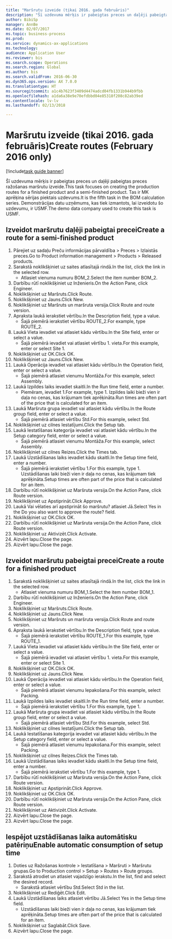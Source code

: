 ```yaml
--- 
title: "Maršrutu izveide (tikai 2016. gada februāris)"
description: "Šī uzdevuma mērķis ir pabeigtas preces un daļēji pabeigtas preces ražošanas maršrutu izveide."
author: BibiSp
manager: AnnBe
ms.date: 02/07/2017
ms.topic: business-process
ms.prod: 
ms.service: dynamics-ax-applications
ms.technology: 
audience: Application User
ms.reviewer: bis
ms.search.scope: Operations
ms.search.region: Global
ms.author: bis
ms.search.validFrom: 2016-06-30
ms.dyn365.ops.version: AX 7.0.0
ms.translationtype: HT
ms.sourcegitcommit: a1c4b7623f3409d4474adcd04fb1331b944b9fbb
ms.openlocfilehash: a1da6a38e9e70efdbbd04e85318f208c82ab39ed
ms.contentlocale: lv-lv
ms.lasthandoff: 02/13/2018

---
```

# <a name="create-routes-february-2016-only"></a><span data-ttu-id="66c18-103">Maršrutu izveide (tikai 2016. gada februāris)</span><span class="sxs-lookup"><span data-stu-id="66c18-103">Create routes (February 2016 only)</span></span>

[!include[task guide banner](../../includes/task-guide-banner.md)]

<span data-ttu-id="66c18-104">Šī uzdevuma mērķis ir pabeigtas preces un daļēji pabeigtas preces ražošanas maršrutu izveide.</span><span class="sxs-lookup"><span data-stu-id="66c18-104">This task focuses on creating the production routes for a finished product and a semi-finished product.</span></span> <span data-ttu-id="66c18-105">Tas ir MK aprēķina sērijas piektais uzdevums.</span><span class="sxs-lookup"><span data-stu-id="66c18-105">It is the fifth task in the BOM calculation series.</span></span> <span data-ttu-id="66c18-106">Demonstrācijas datu uzņēmums, kas tiek izmantots, lai izveidotu šo uzdevumu, ir USMF.</span><span class="sxs-lookup"><span data-stu-id="66c18-106">The demo data company used to create this task is USMF.</span></span>


## <a name="create-a-route-for-a-semi-finished-product"></a><span data-ttu-id="66c18-107">Izveidot maršrutu daļēji pabeigtai precei</span><span class="sxs-lookup"><span data-stu-id="66c18-107">Create a route for a semi-finished product</span></span>
1. <span data-ttu-id="66c18-108">Pārejiet uz sadaļu Preču informācijas pārvaldība > Preces > Izlaistās preces.</span><span class="sxs-lookup"><span data-stu-id="66c18-108">Go to Product information management > Products > Released products.</span></span>
2. <span data-ttu-id="66c18-109">Sarakstā noklikšķiniet uz saites atlasītajā rindā.</span><span class="sxs-lookup"><span data-stu-id="66c18-109">In the list, click the link in the selected row.</span></span>
    * <span data-ttu-id="66c18-110">Atlasiet vienuma numuru BOM_2.</span><span class="sxs-lookup"><span data-stu-id="66c18-110">Select the item number BOM_2.</span></span>  
3. <span data-ttu-id="66c18-111">Darbību rūtī noklikšķiniet uz Inženieris.</span><span class="sxs-lookup"><span data-stu-id="66c18-111">On the Action Pane, click Engineer.</span></span>
4. <span data-ttu-id="66c18-112">Noklikšķiniet uz Maršruts.</span><span class="sxs-lookup"><span data-stu-id="66c18-112">Click Route.</span></span>
5. <span data-ttu-id="66c18-113">Noklikšķiniet uz Jauns.</span><span class="sxs-lookup"><span data-stu-id="66c18-113">Click New.</span></span>
6. <span data-ttu-id="66c18-114">Noklikšķiniet uz Maršruts un maršruta versija.</span><span class="sxs-lookup"><span data-stu-id="66c18-114">Click Route and route version.</span></span>
7. <span data-ttu-id="66c18-115">Apraksta laukā ierakstiet vērtību.</span><span class="sxs-lookup"><span data-stu-id="66c18-115">In the Description field, type a value.</span></span>
    * <span data-ttu-id="66c18-116">Šajā piemērā ierakstiet vērtību ROUTE_2.</span><span class="sxs-lookup"><span data-stu-id="66c18-116">For example, type ROUTE_2.</span></span>  
8. <span data-ttu-id="66c18-117">Laukā Vieta ievadiet vai atlasiet kādu vērtību.</span><span class="sxs-lookup"><span data-stu-id="66c18-117">In the Site field, enter or select a value.</span></span>
    * <span data-ttu-id="66c18-118">Šajā piemērā ievadiet vai atlasiet vērtību 1. vieta.</span><span class="sxs-lookup"><span data-stu-id="66c18-118">For this example, enter or select Site 1.</span></span>  
9. <span data-ttu-id="66c18-119">Noklikšķiniet uz OK.</span><span class="sxs-lookup"><span data-stu-id="66c18-119">Click OK.</span></span>
10. <span data-ttu-id="66c18-120">Noklikšķiniet uz Jauns.</span><span class="sxs-lookup"><span data-stu-id="66c18-120">Click New.</span></span>
11. <span data-ttu-id="66c18-121">Laukā Operācija ievadiet vai atlasiet kādu vērtību.</span><span class="sxs-lookup"><span data-stu-id="66c18-121">In the Operation field, enter or select a value.</span></span>
    * <span data-ttu-id="66c18-122">Šajā piemērā atlasiet vienumu Montāža.</span><span class="sxs-lookup"><span data-stu-id="66c18-122">For this example, select Assembly.</span></span>  
12. <span data-ttu-id="66c18-123">Laukā Izpildes laiks ievadiet skaitli.</span><span class="sxs-lookup"><span data-stu-id="66c18-123">In the Run time field, enter a number.</span></span>
    * <span data-ttu-id="66c18-124">Piemēram, ievadiet 1.</span><span class="sxs-lookup"><span data-stu-id="66c18-124">For example, type 1.</span></span> <span data-ttu-id="66c18-125">Izpildes laiki bieži vien ir daļa no cenas, kas krājumam tiek aprēķināta.</span><span class="sxs-lookup"><span data-stu-id="66c18-125">Run times are often part of the price that is calculated for an item.</span></span>  
13. <span data-ttu-id="66c18-126">Laukā Maršruta grupa ievadiet vai atlasiet kādu vērtību.</span><span class="sxs-lookup"><span data-stu-id="66c18-126">In the Route group field, enter or select a value.</span></span>
    * <span data-ttu-id="66c18-127">Šajā piemērā atlasiet vērtību Std.</span><span class="sxs-lookup"><span data-stu-id="66c18-127">For this example, select Std.</span></span>  
14. <span data-ttu-id="66c18-128">Noklikšķiniet uz cilnes Iestatījumi.</span><span class="sxs-lookup"><span data-stu-id="66c18-128">Click the Setup tab.</span></span>
15. <span data-ttu-id="66c18-129">Laukā Iestatīšanas kategorija ievadiet vai atlasiet kādu vērtību.</span><span class="sxs-lookup"><span data-stu-id="66c18-129">In the Setup category field, enter or select a value.</span></span>
    * <span data-ttu-id="66c18-130">Šajā piemērā atlasiet vienumu Montāža.</span><span class="sxs-lookup"><span data-stu-id="66c18-130">For this example, select Assembly.</span></span>  
16. <span data-ttu-id="66c18-131">Noklikšķiniet uz cilnes Reizes.</span><span class="sxs-lookup"><span data-stu-id="66c18-131">Click the Times tab.</span></span>
17. <span data-ttu-id="66c18-132">Laukā Uzstādīšanas laiks ievadiet kādu skaitli.</span><span class="sxs-lookup"><span data-stu-id="66c18-132">In the Setup time field, enter a number.</span></span>
    * <span data-ttu-id="66c18-133">Šajā piemērā ierakstiet vērtību 1.</span><span class="sxs-lookup"><span data-stu-id="66c18-133">For this example, type 1.</span></span> <span data-ttu-id="66c18-134">Uzstādīšanas laiki bieži vien ir daļa no cenas, kas krājumam tiek aprēķināta.</span><span class="sxs-lookup"><span data-stu-id="66c18-134">Setup times are often part of the price that is calculated for an item.</span></span>  
18. <span data-ttu-id="66c18-135">Darbību rūtī noklikšķiniet uz Maršruta versija.</span><span class="sxs-lookup"><span data-stu-id="66c18-135">On the Action Pane, click Route version.</span></span>
19. <span data-ttu-id="66c18-136">Noklikšķiniet uz Apstiprināt.</span><span class="sxs-lookup"><span data-stu-id="66c18-136">Click Approve.</span></span>
20. <span data-ttu-id="66c18-137">Laukā Vai vēlaties arī apstiprināt šo maršrutu? atlasiet Jā.</span><span class="sxs-lookup"><span data-stu-id="66c18-137">Select Yes in the Do you also want to approve the route? field.</span></span>
21. <span data-ttu-id="66c18-138">Noklikšķiniet uz OK.</span><span class="sxs-lookup"><span data-stu-id="66c18-138">Click OK.</span></span>
22. <span data-ttu-id="66c18-139">Darbību rūtī noklikšķiniet uz Maršruta versija.</span><span class="sxs-lookup"><span data-stu-id="66c18-139">On the Action Pane, click Route version.</span></span>
23. <span data-ttu-id="66c18-140">Noklikšķiniet uz Aktivizēt.</span><span class="sxs-lookup"><span data-stu-id="66c18-140">Click Activate.</span></span>
24. <span data-ttu-id="66c18-141">Aizvērt lapu.</span><span class="sxs-lookup"><span data-stu-id="66c18-141">Close the page.</span></span>
25. <span data-ttu-id="66c18-142">Aizvērt lapu.</span><span class="sxs-lookup"><span data-stu-id="66c18-142">Close the page.</span></span>

## <a name="create-a-route-for-a-finished-product"></a><span data-ttu-id="66c18-143">Izveidot maršrutu pabeigtai precei</span><span class="sxs-lookup"><span data-stu-id="66c18-143">Create a route for a finished product</span></span>
1. <span data-ttu-id="66c18-144">Sarakstā noklikšķiniet uz saites atlasītajā rindā.</span><span class="sxs-lookup"><span data-stu-id="66c18-144">In the list, click the link in the selected row.</span></span>
    * <span data-ttu-id="66c18-145">Atlasiet vienuma numuru BOM_1.</span><span class="sxs-lookup"><span data-stu-id="66c18-145">Select the item number BOM_1.</span></span>  
2. <span data-ttu-id="66c18-146">Darbību rūtī noklikšķiniet uz Inženieris.</span><span class="sxs-lookup"><span data-stu-id="66c18-146">On the Action Pane, click Engineer.</span></span>
3. <span data-ttu-id="66c18-147">Noklikšķiniet uz Maršruts.</span><span class="sxs-lookup"><span data-stu-id="66c18-147">Click Route.</span></span>
4. <span data-ttu-id="66c18-148">Noklikšķiniet uz Jauns.</span><span class="sxs-lookup"><span data-stu-id="66c18-148">Click New.</span></span>
5. <span data-ttu-id="66c18-149">Noklikšķiniet uz Maršruts un maršruta versija.</span><span class="sxs-lookup"><span data-stu-id="66c18-149">Click Route and route version.</span></span>
6. <span data-ttu-id="66c18-150">Apraksta laukā ierakstiet vērtību.</span><span class="sxs-lookup"><span data-stu-id="66c18-150">In the Description field, type a value.</span></span>
    * <span data-ttu-id="66c18-151">Šajā piemērā ierakstiet vērtību ROUTE_1.</span><span class="sxs-lookup"><span data-stu-id="66c18-151">For this example, type ROUTE_1.</span></span>  
7. <span data-ttu-id="66c18-152">Laukā Vieta ievadiet vai atlasiet kādu vērtību.</span><span class="sxs-lookup"><span data-stu-id="66c18-152">In the Site field, enter or select a value.</span></span>
    * <span data-ttu-id="66c18-153">Šajā piemērā ievadiet vai atlasiet vērtību 1. vieta.</span><span class="sxs-lookup"><span data-stu-id="66c18-153">For this example, enter or select Site 1.</span></span>  
8. <span data-ttu-id="66c18-154">Noklikšķiniet uz OK.</span><span class="sxs-lookup"><span data-stu-id="66c18-154">Click OK.</span></span>
9. <span data-ttu-id="66c18-155">Noklikšķiniet uz Jauns.</span><span class="sxs-lookup"><span data-stu-id="66c18-155">Click New.</span></span>
10. <span data-ttu-id="66c18-156">Laukā Operācija ievadiet vai atlasiet kādu vērtību.</span><span class="sxs-lookup"><span data-stu-id="66c18-156">In the Operation field, enter or select a value.</span></span>
    * <span data-ttu-id="66c18-157">Šajā piemērā atlasiet vienumu Iepakošana.</span><span class="sxs-lookup"><span data-stu-id="66c18-157">For this example, select Packing.</span></span>  
11. <span data-ttu-id="66c18-158">Laukā Izpildes laiks ievadiet skaitli.</span><span class="sxs-lookup"><span data-stu-id="66c18-158">In the Run time field, enter a number.</span></span>
    * <span data-ttu-id="66c18-159">Šajā piemērā ierakstiet vērtību 1.</span><span class="sxs-lookup"><span data-stu-id="66c18-159">For this example, type 1.</span></span>  
12. <span data-ttu-id="66c18-160">Laukā Maršruta grupa ievadiet vai atlasiet kādu vērtību.</span><span class="sxs-lookup"><span data-stu-id="66c18-160">In the Route group field, enter or select a value.</span></span>
    * <span data-ttu-id="66c18-161">Šajā piemērā atlasiet vērtību Std.</span><span class="sxs-lookup"><span data-stu-id="66c18-161">For this example, select Std.</span></span>  
13. <span data-ttu-id="66c18-162">Noklikšķiniet uz cilnes Iestatījumi.</span><span class="sxs-lookup"><span data-stu-id="66c18-162">Click the Setup tab.</span></span>
14. <span data-ttu-id="66c18-163">Laukā Iestatīšanas kategorija ievadiet vai atlasiet kādu vērtību.</span><span class="sxs-lookup"><span data-stu-id="66c18-163">In the Setup category field, enter or select a value.</span></span>
    * <span data-ttu-id="66c18-164">Šajā piemērā atlasiet vienumu Iepakošana.</span><span class="sxs-lookup"><span data-stu-id="66c18-164">For this example, select Packing.</span></span>  
15. <span data-ttu-id="66c18-165">Noklikšķiniet uz cilnes Reizes.</span><span class="sxs-lookup"><span data-stu-id="66c18-165">Click the Times tab.</span></span>
16. <span data-ttu-id="66c18-166">Laukā Uzstādīšanas laiks ievadiet kādu skaitli.</span><span class="sxs-lookup"><span data-stu-id="66c18-166">In the Setup time field, enter a number.</span></span>
    * <span data-ttu-id="66c18-167">Šajā piemērā ierakstiet vērtību 1.</span><span class="sxs-lookup"><span data-stu-id="66c18-167">For this example, type 1.</span></span>  
17. <span data-ttu-id="66c18-168">Darbību rūtī noklikšķiniet uz Maršruta versija.</span><span class="sxs-lookup"><span data-stu-id="66c18-168">On the Action Pane, click Route version.</span></span>
18. <span data-ttu-id="66c18-169">Noklikšķiniet uz Apstiprināt.</span><span class="sxs-lookup"><span data-stu-id="66c18-169">Click Approve.</span></span>
19. <span data-ttu-id="66c18-170">Noklikšķiniet uz OK.</span><span class="sxs-lookup"><span data-stu-id="66c18-170">Click OK.</span></span>
20. <span data-ttu-id="66c18-171">Darbību rūtī noklikšķiniet uz Maršruta versija.</span><span class="sxs-lookup"><span data-stu-id="66c18-171">On the Action Pane, click Route version.</span></span>
21. <span data-ttu-id="66c18-172">Noklikšķiniet uz Aktivizēt.</span><span class="sxs-lookup"><span data-stu-id="66c18-172">Click Activate.</span></span>
22. <span data-ttu-id="66c18-173">Aizvērt lapu.</span><span class="sxs-lookup"><span data-stu-id="66c18-173">Close the page.</span></span>
23. <span data-ttu-id="66c18-174">Aizvērt lapu.</span><span class="sxs-lookup"><span data-stu-id="66c18-174">Close the page.</span></span>

## <a name="enable-automatic-consumption-of-setup-time"></a><span data-ttu-id="66c18-175">Iespējot uzstādīšanas laika automātisku patēriņu</span><span class="sxs-lookup"><span data-stu-id="66c18-175">Enable automatic consumption of setup time</span></span>
1. <span data-ttu-id="66c18-176">Doties uz Ražošanas kontrole > Iestatīšana > Maršruti > Maršrutu grupas.</span><span class="sxs-lookup"><span data-stu-id="66c18-176">Go to Production control > Setup > Routes > Route groups.</span></span>
2. <span data-ttu-id="66c18-177">Sarakstā atrodiet un atlasiet vajadzīgo ierakstu.</span><span class="sxs-lookup"><span data-stu-id="66c18-177">In the list, find and select the desired record.</span></span>
    * <span data-ttu-id="66c18-178">Sarakstā atlasiet vērtību Std.</span><span class="sxs-lookup"><span data-stu-id="66c18-178">Select Std in the list.</span></span>  
3. <span data-ttu-id="66c18-179">Noklikšķiniet uz Rediģēt.</span><span class="sxs-lookup"><span data-stu-id="66c18-179">Click Edit.</span></span>
4. <span data-ttu-id="66c18-180">Laukā Uzstādīšanas laiks atlasiet vērtību Jā.</span><span class="sxs-lookup"><span data-stu-id="66c18-180">Select Yes in the Setup time field.</span></span>
    * <span data-ttu-id="66c18-181">Uzstādīšanas laiki bieži vien ir daļa no cenas, kas krājumam tiek aprēķināta.</span><span class="sxs-lookup"><span data-stu-id="66c18-181">Setup times are often part of the price that is calculated for an item.</span></span>  
5. <span data-ttu-id="66c18-182">Noklikšķiniet uz Saglabāt.</span><span class="sxs-lookup"><span data-stu-id="66c18-182">Click Save.</span></span>
6. <span data-ttu-id="66c18-183">Aizvērt lapu.</span><span class="sxs-lookup"><span data-stu-id="66c18-183">Close the page.</span></span>


